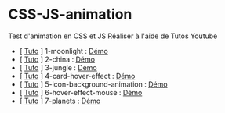 # CSS-JS-animation
Test d'animation en CSS et JS
Réaliser à l'aide de Tutos Youtube

- [ [Tuto](https://www.youtube.com/watch?v=1wfeqDyMUx4&ab_channel=OnlineTutorials) ] 1-moonlight : [Démo](https://linelinlove.github.io/CSS-JS-animation/1-moonlight/index.html)
- [ [Tuto](https://www.youtube.com/watch?v=Yo3j_Dx4u7c&ab_channel=TrueCoder) ] 2-china : [Démo](https://linelinlove.github.io/CSS-JS-animation/2-china/index.html)
- [ [Tuto](https://www.youtube.com/watch?v=kmM6mqvnxcs&ab_channel=Codehal) ] 3-jungle : [Démo](https://linelinlove.github.io/CSS-JS-animation/3-jungle/index.html)
- [ [Tuto](https://www.youtube.com/watch?v=8b2mTq0Xrtw&ab_channel=OnlineTutorials) ] 4-card-hover-effect : [Démo](https://linelinlove.github.io/CSS-JS-animation/4-card-hover-effect/index.html)
- [ [Tuto](https://www.youtube.com/watch?v=fDSd2fudits&ab_channel=OnlineTutorials) ] 5-icon-background-animation : [Démo](https://linelinlove.github.io/CSS-JS-animation/5-icon-background-animation/index.html)
- [ [Tuto](https://www.youtube.com/watch?v=htGfnF1zN4g&ab_channel=Hyperplexed) ] 6-hover-effect-mouse : [Démo](https://linelinlove.github.io/CSS-JS-animation/6-hover-effect-mouse/index.html)
- [ [Tuto](https://www.youtube.com/watch?v=ntg6tbGxP3k&ab_channel=CodingSnow) ] 7-planets : [Démo](https://linelinlove.github.io/CSS-JS-animation/7-planets/index.html)
